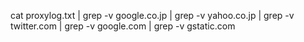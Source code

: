 cat proxylog.txt | grep -v google.co.jp | grep -v yahoo.co.jp | grep -v twitter.com | grep -v google.com | grep -v gstatic.com
